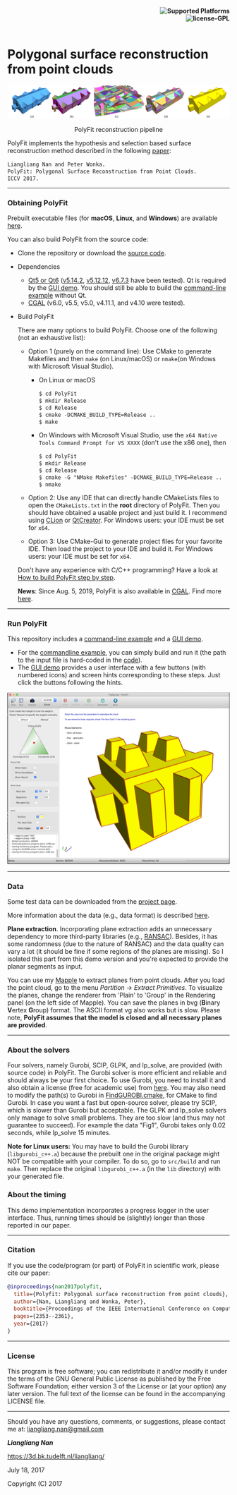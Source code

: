 <p align="right">
    <b> <img src="https://img.shields.io/badge/Supported%20Platforms-Windows%20%7C%20macOS%20%7C%20Linux-green" title="Supported Platforms"/> </b> <br>
    <b> <img src="https://img.shields.io/badge/license-GPL-blue" title="license-GPL"/> </b> <br> <br>
</p>


# Polygonal surface reconstruction from point clouds



![](./images/polyfit.png)
<p align="center">PolyFit reconstruction pipeline</p>

PolyFit implements the hypothesis and selection based surface reconstruction method described in the following [paper](https://3d.bk.tudelft.nl/liangliang/publications/2017/polyfit/polyfit.html):
```
Liangliang Nan and Peter Wonka. 
PolyFit: Polygonal Surface Reconstruction from Point Clouds. 
ICCV 2017.
```

---

### Obtaining PolyFit
Prebuilt executable files (for **macOS**, **Linux**, and **Windows**) are available [here](https://github.com/LiangliangNan/PolyFit/releases). 
  
You can also build PolyFit from the source code:
   
* Clone the repository or download the [source code](https://github.com/LiangliangNan/PolyFit).
* Dependencies
  - [Qt5 or Qt6](https://www.qt.io/download-qt-installer-oss) ([v5.14.2](https://download.qt.io/archive/qt/5.14/5.14.2/), 
    [v5.12.12](https://download.qt.io/archive/qt/5.12/5.12.12/), [v6.7.3](https://www.qt.io/download-qt-installer-oss) 
    have been tested). Qt is required by the [GUI demo](./code/PolyFit). You should still be able to build 
    the [command-line example](./Example) without Qt. 
  - [CGAL](http://www.cgal.org/index.html) (v6.0, v5.5, v5.0, v4.11.1, and v4.10 were tested).
   
* Build PolyFit

  There are many options to build PolyFit. Choose one of the following (not an exhaustive list):

  - Option 1 (purely on the command line): Use CMake to generate Makefiles and then `make` (on Linux/macOS) or `nmake`(on Windows with Microsoft 
  Visual Studio). 
    - On Linux or macOS
        ```
        $ cd PolyFit
        $ mkdir Release
        $ cd Release
        $ cmake -DCMAKE_BUILD_TYPE=Release ..
        $ make
        ```
    - On Windows with Microsoft Visual Studio, use the `x64 Native Tools Command Prompt for VS XXXX` (don't use the x86 one), then
        ```
        $ cd PolyFit
        $ mkdir Release
        $ cd Release
        $ cmake -G "NMake Makefiles" -DCMAKE_BUILD_TYPE=Release ..
        $ nmake
        ```
  
  - Option 2: Use any IDE that can directly handle CMakeLists files to open the `CMakeLists.txt` in the **root** directory of 
  PolyFit. Then you should have obtained a usable project and just build it. I recommend using 
[CLion](https://www.jetbrains.com/clion/) or [QtCreator](https://www.qt.io/product). For Windows users: your IDE must be set for `x64`.
  
  - Option 3: Use CMake-Gui to generate project files for your favorite IDE. Then load the project to your IDE and build it. For Windows users: your IDE must be set for `x64`.
  
  Don't have any experience with C/C++ programming? Have a look at [How to build PolyFit step by step](./code/How_to_build.md).

  **News**: Since Aug. 5, 2019, PolyFit is also available in [CGAL](https://www.cgal.org/). Find more [here](https://www.cgal.org/2019/08/05/Polygonal_surface_reconstruction/).
  
---

### Run PolyFit
This repository includes a [command-line example](./code/Example) and a [GUI demo](./code/PolyFit).
- For the [commandline example](./code/Example), you can simply build and run it (the path to the input file is hard-coded in the [code](./code/Example/main.cpp)).
- The [GUI demo](./code/PolyFit) provides a user interface with a few buttons (with numbered icons) and screen hints corresponding to these steps. Just click the buttons following the hints.

<p align="center"> 
     <img src="./images/gui.png" width="600"> 
</p>


---

### Data
Some test data can be downloaded from the [project page](https://3d.bk.tudelft.nl/liangliang/publications/2017/polyfit/polyfit.html).

More information about the data (e.g., data format) is described [here](./data/ReadMe-data.md).

**Plane extraction**. Incorporating plane extraction adds an unnecessary dependency to more third-party libraries (e.g., [RANSAC](http://cg.cs.uni-bonn.de/en/publications/paper-details/schnabel-2007-efficient/)). Besides, it has some randomness (due to the nature of RANSAC) and the data quality can vary a lot (it should be fine if some regions of the planes are missing). So I isolated this part from this demo version and you're expected to provide the planar segments as input. 

You can use my [Mapple](https://3d.bk.tudelft.nl/liangliang/software.html) to extract planes from point clouds. After you load the point cloud, go to the menu *Partition* -> *Extract Primitives*. To visualize the planes, change the renderer from 'Plain' to 'Group' in the Rendering panel (on the left side of Mapple). You can save the planes in bvg (**B**inary **V**ertex **G**roup) format. The ASCII format vg also works but is slow. Please note, **PolyFit assumes that the model is closed and all necessary planes are provided**. 

---

### About the solvers
Four solvers, namely Gurobi, SCIP, GLPK, and lp_solve, are provided (with source code) in PolyFit. 
The Gurobi solver is more efficient and reliable and should always be your first choice.
To use Gurobi, you need to install it and also obtain a license (free for academic use) from 
[here](https://www.gurobi.com/downloads/end-user-license-agreement-academic/). You may also need to modify the path(s) 
to Gurobi in [FindGUROBI.cmake](./code/cmake/FindGUROBI.cmake), for CMake to find Gurobi.
In case you want a fast but open-source solver, please try SCIP, which is slower than Gurobi but acceptable. 
The GLPK and lp_solve solvers only manage to solve small problems. They are too slow (and thus may not guarantee to succeed). 
For example the data "Fig1", Gurobi takes only 0.02 seconds, while lp_solve 15 minutes. 

**Note for Linux users:** You may have to build the Gurobi library (`libgurobi_c++.a`) because the prebuilt one in the original package might NOT be compatible with your compiler. To do so, go to `src/build` and run `make`. Then replace the original `libgurobi_c++.a` (in the `lib` directory) with your generated file.
      
### About the timing
This demo implementation incorporates a progress logger in the user interface. Thus, running times should be (slightly) longer than those reported in our paper.  


---

### Citation
If you use the code/program (or part) of PolyFit in scientific work, please cite our paper:

```bibtex
@inproceedings{nan2017polyfit,
  title={Polyfit: Polygonal surface reconstruction from point clouds},
  author={Nan, Liangliang and Wonka, Peter},
  booktitle={Proceedings of the IEEE International Conference on Computer Vision},
  pages={2353--2361},
  year={2017}
}
```

---

### License
This program is free software; you can redistribute it and/or modify it under the terms of the GNU General Public License as published by the Free Software Foundation; either version 3 of the License or (at your option) any later version. The full text of the license can be found in the accompanying LICENSE file.

---

Should you have any questions, comments, or suggestions, please contact me at: 
liangliang.nan@gmail.com

**_Liangliang Nan_**

https://3d.bk.tudelft.nl/liangliang/

July 18, 2017

Copyright (C) 2017 
